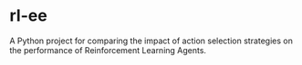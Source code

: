 # rl-ee
A Python project for comparing the impact of action selection strategies on the performance of Reinforcement Learning Agents.
